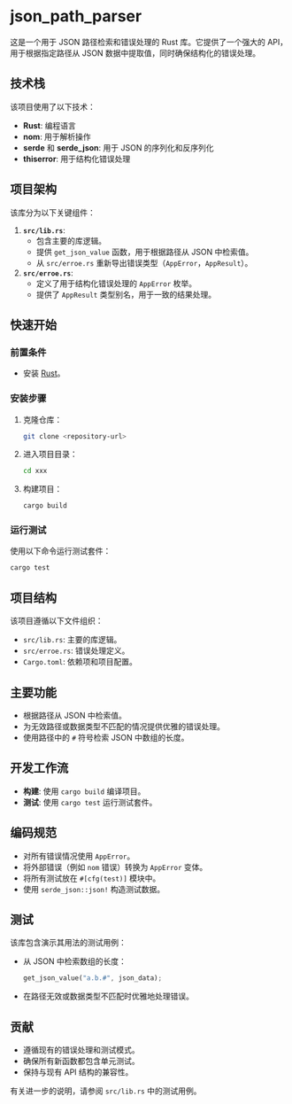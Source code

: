 # json_path_parser

这是一个用于 JSON 路径检索和错误处理的 Rust 库。它提供了一个强大的 API，用于根据指定路径从 JSON 数据中提取值，同时确保结构化的错误处理。

## 技术栈

该项目使用了以下技术：

- **Rust**: 编程语言
- **nom**: 用于解析操作
- **serde** 和 **serde_json**: 用于 JSON 的序列化和反序列化
- **thiserror**: 用于结构化错误处理

## 项目架构

该库分为以下关键组件：

1. **`src/lib.rs`**:
   - 包含主要的库逻辑。
   - 提供 `get_json_value` 函数，用于根据路径从 JSON 中检索值。
   - 从 `src/erroe.rs` 重新导出错误类型（`AppError`，`AppResult`）。
2. **`src/erroe.rs`**:
   - 定义了用于结构化错误处理的 `AppError` 枚举。
   - 提供了 `AppResult` 类型别名，用于一致的结果处理。

## 快速开始

### 前置条件

- 安装 [Rust](https://www.rust-lang.org/tools/install)。

### 安装步骤

1. 克隆仓库：

   ```bash
   git clone <repository-url>
   ```

2. 进入项目目录：

   ```bash
   cd xxx
   ```

3. 构建项目：

   ```bash
   cargo build
   ```

### 运行测试

使用以下命令运行测试套件：

```bash
cargo test
```

## 项目结构

该项目遵循以下文件组织：

- `src/lib.rs`: 主要的库逻辑。
- `src/erroe.rs`: 错误处理定义。
- `Cargo.toml`: 依赖项和项目配置。

## 主要功能

- 根据路径从 JSON 中检索值。
- 为无效路径或数据类型不匹配的情况提供优雅的错误处理。
- 使用路径中的 `#` 符号检索 JSON 中数组的长度。

## 开发工作流

- **构建**: 使用 `cargo build` 编译项目。
- **测试**: 使用 `cargo test` 运行测试套件。

## 编码规范

- 对所有错误情况使用 `AppError`。
- 将外部错误（例如 `nom` 错误）转换为 `AppError` 变体。
- 将所有测试放在 `#[cfg(test)]` 模块中。
- 使用 `serde_json::json!` 构造测试数据。

## 测试

该库包含演示其用法的测试用例：

- 从 JSON 中检索数组的长度：

  ```rust
  get_json_value("a.b.#", json_data);
  ```

- 在路径无效或数据类型不匹配时优雅地处理错误。

## 贡献

- 遵循现有的错误处理和测试模式。
- 确保所有新函数都包含单元测试。
- 保持与现有 API 结构的兼容性。

有关进一步的说明，请参阅 `src/lib.rs` 中的测试用例。
